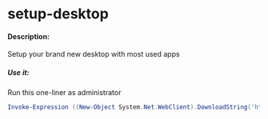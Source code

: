 # setup-desktop

#### Description:
 Setup your brand new desktop with most used apps
 
##### Use it:
 Run this one-liner as administrator
```powershell
Invoke-Expression ((New-Object System.Net.WebClient).DownloadString('https://raw.githubusercontent.com/Wittionary/setup-desktop/master/setup-desktop.ps1'))
```